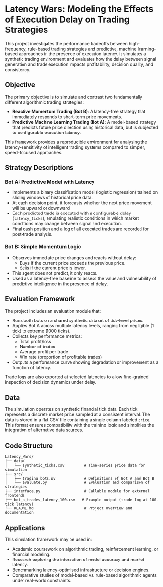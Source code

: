 # Latency Wars: Modeling the Effects of Execution Delay on Trading Strategies

This project investigates the performance tradeoffs between high-frequency, rule-based trading strategies and predictive, machine learning-based approaches in the presence of execution latency. It simulates a synthetic trading environment and evaluates how the delay between signal generation and trade execution impacts profitability, decision quality, and consistency.

## Objective

The primary objective is to simulate and contrast two fundamentally different algorithmic trading strategies:

- **Reactive Momentum Trading (Bot B)**: A latency-free strategy that immediately responds to short-term price movements.
- **Predictive Machine Learning Trading (Bot A)**: A model-based strategy that predicts future price direction using historical data, but is subjected to configurable execution latency.

This framework provides a reproducible environment for analysing the latency-sensitivity of intelligent trading systems compared to simpler, speed-focused approaches.

## Strategy Descriptions

### Bot A: Predictive Model with Latency

- Implements a binary classification model (logistic regression) trained on sliding windows of historical price data.
- At each decision point, it forecasts whether the next price movement will be upward or downward.
- Each predicted trade is executed with a configurable delay (`latency_ticks`), emulating realistic conditions in which market conditions may change between signal and execution.
- Final cash position and a log of all executed trades are recorded for post-trade analysis.

### Bot B: Simple Momentum Logic

- Observes immediate price changes and reacts without delay:
  - Buys if the current price exceeds the previous price.
  - Sells if the current price is lower.
- This agent does not predict, it only reacts.
- Used as a latency-free baseline to assess the value and vulnerability of predictive intelligence in the presence of delay.

## Evaluation Framework

The project includes an evaluation module that:

- Runs both bots on a shared synthetic dataset of tick-level prices.
- Applies Bot A across multiple latency levels, ranging from negligible (1 tick) to extreme (1000 ticks).
- Collects key performance metrics:
  - Total profit/loss
  - Number of trades
  - Average profit per trade
  - Win rate (proportion of profitable trades)
- Outputs a performance curve showing degradation or improvement as a function of latency.

Trade logs are also exported at selected latencies to allow fine-grained inspection of decision dynamics under delay.

## Data

The simulation operates on synthetic financial tick data. Each tick represents a discrete market price sampled at a consistent interval. The data is stored in a flat CSV file containing a single column labeled `price`. This format ensures compatibility with the training logic and simplifies the integration of alternative data sources.

## Code Structure

```text
Latency_Wars/
├── data/
│   └── synthetic_ticks.csv         # Time-series price data for simulation
├── src/
│   ├── trading_bots.py             # Definitions of Bot A and Bot B
│   └── evaluate.py                 # Evaluation and comparison of strategies
├── interface.py                    # Callable module for external frontends
├── bot_a_trades_latency_100.csv   # Example output (trade log at 100-tick latency)
└── README.md                       # Project overview and documentation

```

## Applications

This simulation framework may be used in:

- Academic coursework on algorithmic trading, reinforcement learning, or financial modeling.
- Research exploring the interaction of model accuracy and market latency.
- Benchmarking latency-optimised infrastructure or decision engines.
- Comparative studies of model-based vs. rule-based algorithmic agents under real-world constraints.

